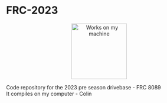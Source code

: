 # FRC-2023

<p align="center">
  <img  height="150" src="https://forthebadge.com/images/badges/works-on-my-machine.svg" alt="Works on my machine"/>
</p>

Code repository for the 2023 pre season drivebase - FRC 8089  
It compiles on my computer - Colin
